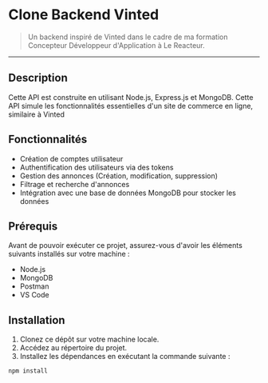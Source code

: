 # Clone Backend Vinted 

> Un backend inspiré de Vinted dans le cadre de ma formation Concepteur Développeur d'Application à Le Reacteur.
---

## Description

Cette API est construite en utilisant Node.js, Express.js et MongoDB. Cette API simule les fonctionnalités essentielles d'un site de commerce en ligne, similaire à Vinted

## Fonctionnalités

- Création de comptes utilisateur
- Authentification des utilisateurs via des tokens
- Gestion des annonces (Création, modification, suppression)
- Filtrage et recherche d'annonces
- Intégration avec une base de données MongoDB pour stocker les données

## Prérequis

Avant de pouvoir exécuter ce projet, assurez-vous d'avoir les éléments suivants installés sur votre machine :

- Node.js
- MongoDB
- Postman 
- VS Code

## Installation

1. Clonez ce dépôt sur votre machine locale.
2. Accédez au répertoire du projet.
3. Installez les dépendances en exécutant la commande suivante :

```bash
npm install
```